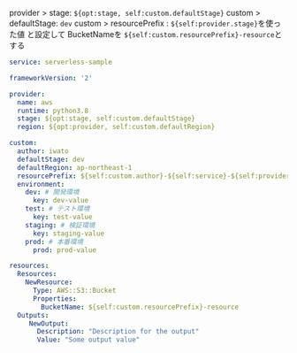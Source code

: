 provider > stage: `${opt:stage, self:custom.defaultStage}`
custom > defaultStage: `dev` 
custom > resourcePrefix : `${self:provider.stage}`を使った値
と設定して
BucketNameを `${self:custom.resourcePrefix}-resource`とする

```yml:serverles..yml
service: serverless-sample

frameworkVersion: '2'

provider:
  name: aws
  runtime: python3.8
  stage: ${opt:stage, self:custom.defaultStage} 
  region: ${opt:provider, self:custom.defaultRegion}

custom:
  author: iwato
  defaultStage: dev
  defaultRegion: ap-northeast-1
  resourcePrefix: ${self:custom.author}-${self:service}-${self:provider.stage}
  environment:
    dev: # 開発環境
      key: dev-value
    test: # テスト環境
      key: test-value
    staging: # 検証環境
      key: staging-value
    prod: # 本番環境
      prod: prod-value

resources:
  Resources:
    NewResource:
      Type: AWS::S3::Bucket
      Properties:
        BucketName: ${self:custom.resourcePrefix}-resource
  Outputs:
     NewOutput:
       Description: "Description for the output"
       Value: "Some output value"
